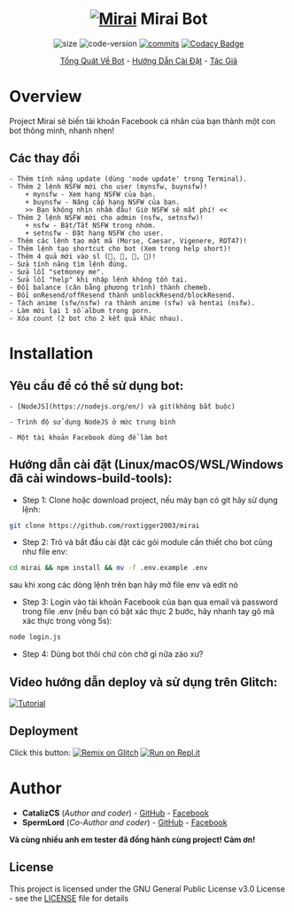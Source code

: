 <h1 align="center">
	<a href="#"><img src="https://i.imgur.com/jdqeKHq.jpg" alt="Mirai"></a>
	Mirai Bot
</h1>
<p align="center">
	<img alt="size" src="https://img.shields.io/github/repo-size/roxtigger2003/mirai.svg?style=flat-square&label=size">
	<img alt="code-version" src="https://img.shields.io/badge/dynamic/json?color=red&label=code%20version&prefix=v&query=%24.version&url=https%3A%2F%2Fraw.githubusercontent.com%2Froxtigger2003%2Fmirai%2Fmaster%2Fpackage.json&style=flat-square">
	<a href="https://github.com/roxtigger2003/mirai/commits"><img alt="commits" src="https://img.shields.io/github/commit-activity/m/roxtigger2003/mirai.svg?label=commit&style=flat-square"></a>
	<a href="https://app.codacy.com/manual/roxtigger2003/mirai?utm_source=github.com&utm_medium=referral&utm_content=roxtigger2003/mirai&utm_campaign=Badge_Grade_Dashboard"><img alt="Codacy Badge" src="https://api.codacy.com/project/badge/Grade/4025e6e2060c425b9731ec1eeb09489f"></a>
</p>

<p align="center">
	<a href="#Overview">Tổng Quát Về Bot</a>
	-
	<a href="#Installation">Hướng Dẫn Cài Đặt</a>
	-
	<a href="#Author">Tác Giả</a>
</p>

# Overview

Project Mirai sẽ biến tài khoản Facebook cá nhân của bạn thành một con bot thông minh, nhanh nhẹn!

## Các thay đổi
	- Thêm tính năng update (dùng 'node update' trong Terminal).
	- Thêm 2 lệnh NSFW mới cho user (mynsfw, buynsfw)!
		+ mynsfw - Xem hạng NSFW của bạn.
		+ buynsfw - Nâng cấp hạng NSFW của bạn.
		>> Bạn không nhìn nhầm đâu! Giờ NSFW sẽ mất phí! <<
	- Thêm 2 lệnh NSFW mới cho admin (nsfw, setnsfw)!
		+ nsfw - Bật/Tắt NSFW trong nhóm.
		+ setnsfw - Đặt hạng NSFW cho user.
	- Thêm các lệnh tạo mật mã (Morse, Caesar, Vigenere, ROT47)!
	- Thêm lệnh tạo shortcut cho bot (Xem trong help short)!
	- Thêm 4 quả mới vào sl (🍌, 🥝, 🥑, 🌽)!
	- Sửa tính năng tìm lệnh đúng.
	- Sửa lỗi "setmoney me".
	- Sửa lỗi "help" khi nhập lệnh không tồn tại.
	- Đổi balance (cân bằng phương trình) thành chemeb.
	- Đổi onResend/offResend thành unblockResend/blockResend.
	- Tách anime (sfw/nsfw) ra thành anime (sfw) và hentai (nsfw).
	- Làm mới lại 1 số album trong porn.
	- Xóa count (2 bot cho 2 kết quả khác nhau).

# Installation 

## Yêu cầu để có thể sử dụng bot:
	- [NodeJS](https://nodejs.org/en/) và git(không bắt buộc)

	- Trình độ sử dụng NodeJS ở mức trung bình

	- Một tài khoản Facebook dùng để làm bot
 
## Hướng dẫn cài đặt (Linux/macOS/WSL/Windows đã cài windows-build-tools):  
+ Step 1: Clone hoặc download project, nếu máy bạn có git hãy sử dụng lệnh:
```bash
git clone https://github.com/roxtigger2003/mirai
```
+ Step 2: Trỏ và bắt đầu cài đặt các gói module cần thiết cho bot cũng như file env:
```bash
cd mirai && npm install && mv -f .env.example .env
```
sau khi xong các dòng lệnh trên bạn hãy mở file env và edit nó
+ Step 3: Login vào tài khoản Facebook của bạn qua email và password trong file .env (nếu bạn có bật xác thực 2 bước, hãy nhanh tay gõ mã xác thực trong vòng 5s):
```bash
node login.js
```
+ Step 4: Dùng bot thôi chứ còn chờ gì nữa záo xư?

## Video hướng dẫn deploy và sử dụng trên Glitch:
[![Tutorial](https://img.youtube.com/vi/wbfAxyV4n_o/0.jpg)](https://www.youtube.com/watch?v=wbfAxyV4n_o)

## Deployment
Click this button:
[![Remix on Glitch](https://cdn.glitch.com/2703baf2-b643-4da7-ab91-7ee2a2d00b5b%2Fremix-button.svg)](https://glitch.com/edit/#!/import/github/roxtigger2003/mirai)
[![Run on Repl.it](https://repl.it/badge/github/roxtigger2003/mirai)](https://repl.it/github/roxtigger2003/mirai)

# Author
- **CatalizCS** (*Author and coder*) - [GitHub](https://github.com/roxtigger2003) - [Facebook](https://fb.me/Cataliz2k)
- **SpermLord** (*Co-Author and coder*) - [GitHub](https://github.com/spermlord) - [Facebook](https://fb.me/MyNameIsSpermLord)

**Và cùng nhiều anh em tester đã đồng hành cùng project! Cảm ơn!**

## License

This project is licensed under the GNU General Public License v3.0 License - see the [LICENSE](LICENSE) file for details

